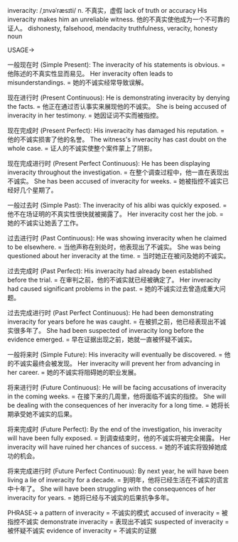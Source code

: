 inveracity: /ˌɪnvəˈræsɪti/
n.
不真实，虚假
lack of truth or accuracy
His inveracity makes him an unreliable witness. 他的不真实使他成为一个不可靠的证人。
dishonesty, falsehood, mendacity
truthfulness, veracity, honesty
noun

USAGE->

一般现在时 (Simple Present):
The inveracity of his statements is obvious. = 他陈述的不真实性显而易见。
Her inveracity often leads to misunderstandings. = 她的不诚实经常导致误解。

现在进行时 (Present Continuous):
He is demonstrating inveracity by denying the facts. = 他正在通过否认事实来展现他的不诚实。
She is being accused of inveracity in her testimony. = 她因证词不实而被指控。

现在完成时 (Present Perfect):
His inveracity has damaged his reputation. = 他的不诚实损害了他的名誉。
The witness's inveracity has cast doubt on the whole case. = 证人的不诚实使整个案件蒙上了阴影。

现在完成进行时 (Present Perfect Continuous):
He has been displaying inveracity throughout the investigation. = 在整个调查过程中，他一直在表现出不诚实。
She has been accused of inveracity for weeks. = 她被指控不诚实已经好几个星期了。

一般过去时 (Simple Past):
The inveracity of his alibi was quickly exposed. = 他不在场证明的不真实性很快就被揭露了。
Her inveracity cost her the job. = 她的不诚实让她丢了工作。

过去进行时 (Past Continuous):
He was showing inveracity when he claimed to be elsewhere. = 当他声称在别处时，他表现出了不诚实。
She was being questioned about her inveracity at the time. = 当时她正在被问及她的不诚实。

过去完成时 (Past Perfect):
His inveracity had already been established before the trial. = 在审判之前，他的不诚实就已经被确定了。
Her inveracity had caused significant problems in the past. = 她的不诚实过去曾造成重大问题。

过去完成进行时 (Past Perfect Continuous):
He had been demonstrating inveracity for years before he was caught. = 在被抓之前，他已经表现出不诚实很多年了。
She had been suspected of inveracity long before the evidence emerged. = 早在证据出现之前，她就一直被怀疑不诚实。

一般将来时 (Simple Future):
His inveracity will eventually be discovered. = 他的不诚实最终会被发现。
Her inveracity will prevent her from advancing in her career. = 她的不诚实将阻碍她的职业发展。

将来进行时 (Future Continuous):
He will be facing accusations of inveracity in the coming weeks. = 在接下来的几周里，他将面临不诚实的指控。
She will be dealing with the consequences of her inveracity for a long time. = 她将长期承受她不诚实的后果。

将来完成时 (Future Perfect):
By the end of the investigation, his inveracity will have been fully exposed. = 到调查结束时，他的不诚实将被完全揭露。
Her inveracity will have ruined her chances of success. = 她的不诚实将毁掉她成功的机会。

将来完成进行时 (Future Perfect Continuous):
By next year, he will have been living a lie of inveracity for a decade. = 到明年，他将已经生活在不诚实的谎言中十年了。
She will have been struggling with the consequences of her inveracity for years. = 她将已经与不诚实的后果抗争多年。


PHRASE->
a pattern of inveracity =  不诚实的模式
accused of inveracity = 被指控不诚实
demonstrate inveracity = 表现出不诚实
suspected of inveracity = 被怀疑不诚实
evidence of inveracity = 不诚实的证据
